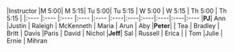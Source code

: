 |Instructor |M 5:00| M 5:15| Tu 5:00| Tu 5:15 | W 5:00 | W 5:15 | Th 5:00 | Th 5:15 |
|:----    |:----  |:----  |:----  |:---- |:----|:----|:----|:----|:----|:----
|__PJ__| Ann |Justin | Raleigh | McKenneth | Maria | Arun | Aby
|__Peter__|  | Tea | Bradley | Britt | Davis |Paris  | David   | Nichol
|__Jeff__| Sal | Russell | Erica |  | Tom |Julie | Ernie  | Mihran
